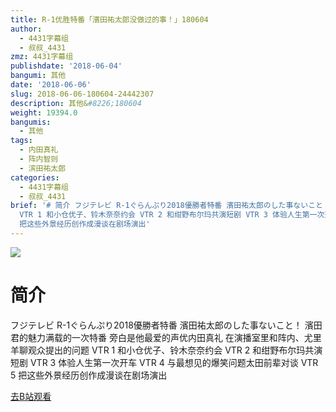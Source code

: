 ```yaml
---
title: R-1优胜特番「濱田祐太郎没做过的事！」180604
author:
  - 4431字幕组
  - 叔叔_4431
zmz: 4431字幕组
publishdate: '2018-06-04'
bangumi: 其他
date: '2018-06-06'
slug: 2018-06-06-180604-24442307
description: 其他&#8226;180604
weight: 19394.0
bangumis:
  - 其他
tags:
  - 内田真礼
  - 阵内智则
  - 滨田祐太郎
categories:
  - 4431字幕组
  - 叔叔_4431
brief: '# 简介 フジテレビ R-1ぐらんぷり2018優勝者特番 濱田祐太郎のした事ないこと！ 濱田君的魅力满载的一次特番 旁白是他最爱的声优内田真礼 在演播室里和阵内、尤里羊聊观众提出的问题
  VTR 1 和小仓优子、铃木奈奈约会 VTR 2 和绀野布尔玛共演短剧 VTR 3 体验人生第一次开车 VTR 4 与最想见的爆笑问题太田前辈对谈 VTR 5
  把这些外景经历创作成漫谈在剧场演出'
---
```

![](https://i.imgur.com/gOVwt5J.jpg)
# 简介  
フジテレビ R-1ぐらんぷり2018優勝者特番 濱田祐太郎のした事ないこと！
濱田君的魅力满载的一次特番
旁白是他最爱的声优内田真礼
在演播室里和阵内、尤里羊聊观众提出的问题
VTR 1 和小仓优子、铃木奈奈约会
VTR 2 和绀野布尔玛共演短剧
VTR 3 体验人生第一次开车
VTR 4 与最想见的爆笑问题太田前辈对谈
VTR 5 把这些外景经历创作成漫谈在剧场演出  

[去B站观看](https://www.bilibili.com/video/av24442307/)
 
